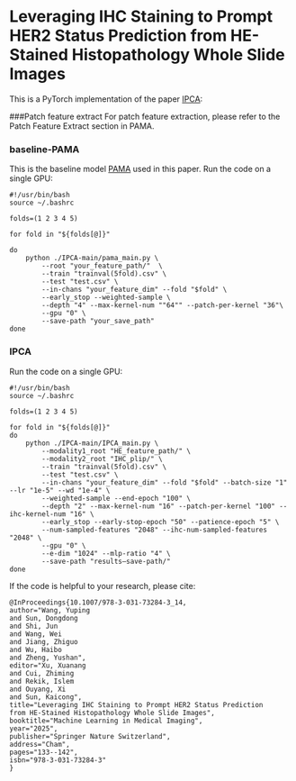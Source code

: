 # Leveraging IHC Staining to Prompt HER2 Status Prediction from HE-Stained Histopathology Whole Slide Images
This is a PyTorch implementation of the paper [IPCA](https://doi.org/10.1007/978-3-031-73284-3_14):

###Patch feature extract
For patch feature extraction, please refer to the ​Patch Feature Extract section in PAMA.

### baseline-PAMA

This is the baseline model [PAMA](https://doi.org/10.1007/978-3-031-43987-2_69) used in this paper. Run the code on a single GPU:
```
#!/usr/bin/bash
source ~/.bashrc

folds=(1 2 3 4 5)

for fold in "${folds[@]}"

do
    python ./IPCA-main/pama_main.py \
        --root "your_feature_path/"  \
        --train "trainval(5fold).csv" \
        --test "test.csv" \
        --in-chans "your_feature_dim" --fold "$fold" \
        --early_stop --weighted-sample \
        --depth "4" --max-kernel-num ""64"" --patch-per-kernel "36"\
        --gpu "0" \
        --save-path "your_save_path"
done
```

### IPCA
Run the code on a single GPU:
```
#!/usr/bin/bash
source ~/.bashrc

folds=(1 2 3 4 5)

for fold in "${folds[@]}"
do 
    python ./IPCA-main/IPCA_main.py \
        --modality1_root "HE_feature_path/" \
        --modality2_root "IHC_plip/" \
        --train "trainval(5fold).csv" \
        --test "test.csv" \
        --in-chans "your_feature_dim" --fold "$fold" --batch-size "1" --lr "1e-5" --wd "1e-4" \
        --weighted-sample --end-epoch "100" \
        --depth "2" --max-kernel-num "16" --patch-per-kernel "100" --ihc-kernel-num "16" \
        --early_stop --early-stop-epoch "50" --patience-epoch "5" \
        --num-sampled-features "2048" --ihc-num-sampled-features "2048" \
        --gpu "0" \
        --e-dim "1024" --mlp-ratio "4" \
        --save-path "results—save-path/"
done
```

If the code is helpful to your research, please cite:
```
@InProceedings{10.1007/978-3-031-73284-3_14,
author="Wang, Yuping
and Sun, Dongdong
and Shi, Jun
and Wang, Wei
and Jiang, Zhiguo
and Wu, Haibo
and Zheng, Yushan",
editor="Xu, Xuanang
and Cui, Zhiming
and Rekik, Islem
and Ouyang, Xi
and Sun, Kaicong",
title="Leveraging IHC Staining to Prompt HER2 Status Prediction from HE-Stained Histopathology Whole Slide Images",
booktitle="Machine Learning in Medical Imaging",
year="2025",
publisher="Springer Nature Switzerland",
address="Cham",
pages="133--142",
isbn="978-3-031-73284-3"
}
```
